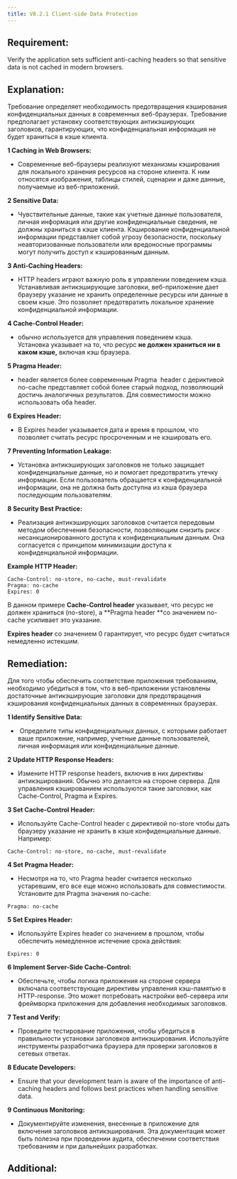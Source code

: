 ```yaml
---
title: V8.2.1 Client-side Data Protection
---
```




## Requirement:

Verify the application sets sufficient anti-caching headers so that sensitive data is not cached in modern browsers.

## Explanation:

Требование определяет необходимость предотвращения кэширования конфиденциальных данных в современных веб-браузерах. Требование предполагает установку соответствующих антикэширующих заголовков, гарантирующих, что конфиденциальная информация не будет храниться в кэше клиента.

 
**1 Caching in Web Browsers:**

  - Современные веб-браузеры реализуют механизмы кэширования для локального хранения ресурсов на стороне клиента. К ним относятся изображения, таблицы стилей, сценарии и даже данные, получаемые из веб-приложений.
 
**2 Sensitive Data:**

  - Чувствительные данные, такие как учетные данные пользователя, личная информация или другие конфиденциальные сведения, не должны храниться в кэше клиента. Кэширование конфиденциальной информации представляет собой угрозу безопасности, поскольку неавторизованные пользователи или вредоносные программы могут получить доступ к кэшированным данным.
 
**3 Anti-Caching Headers:**

  - HTTP headers играют важную роль в управлении поведением кэша. Устанавливая антикэширующие заголовки, веб-приложение дает браузеру указание не хранить определенные ресурсы или данные в своем кэше. Это позволяет предотвратить локальное хранение конфиденциальной информации.
 
**4 Cache-Control Header:**

  - обычно используется для управления поведением кэша. Установка указывает на то, что ресурс **не должен храниться ни в каком кэше,** включая кэш браузера.

**5 Pragma Header:**

  - header является более современным Pragma  header с дериктивой no-cache
 представляет собой более старый подход, позволяющий достичь аналогичных результатов. Для совместимости можно использовать оба header.

**6 Expires Header:**

  - В Expires header указывается дата и время в прошлом, что позволяет считать ресурс просроченным и не кэшировать его.
 
**7 Preventing Information Leakage:**

  - Установка антикэширующих заголовков не только защищает конфиденциальные данные, но и помогает предотвратить утечку информации. Если пользователь обращается к конфиденциальной информации, она не должна быть доступна из кэша браузера последующим пользователям.
 
**8 Security Best Practice:**

  - Реализация антикэширующих заголовков считается передовым методом обеспечения безопасности, позволяющим снизить риск несанкционированного доступа к конфиденциальным данным. Она согласуется с принципом минимизации доступа к конфиденциальной информации.




**Example HTTP Header:**

```
Cache-Control: no-store, no-cache, must-revalidate
Pragma: no-cache
Expires: 0
```


В данном примере **Cache-Control header** указывает, что ресурс не должен храниться (no-store), а **Pragma header **со значением no-cache усиливает это указание.

**Expires header** со значением 0 гарантирует, что ресурс будет считаться немедленно истекшим.


## Remediation:

Для того чтобы обеспечить соответствие приложения требованиям, необходимо убедиться в том, что в веб-приложении установлены достаточные антикэширующие заголовки для предотвращения кэширования конфиденциальных данных в современных браузерах.

 
**1 Identify Sensitive Data:**

  -  Определите типы конфиденциальных данных, с которыми работает ваше приложение, например, учетные данные пользователей, личная информация или конфиденциальные данные.
 
**2 Update HTTP Response Headers:**

  - Измените HTTP response headers, включив в них директивы антикэширования. Обычно это делается на стороне сервера. Для управления кэшированием используются такие заголовки, как Cache-Control, Pragma и Expires.
 
**3 Set Cache-Control Header:**

  - Используйте Cache-Control header с директивой  no-store чтобы дать браузеру указание не хранить в кэше конфиденциальные данные. Например:

```title="http"
Cache-Control: no-store, no-cache, must-revalidate
```


**4 Set Pragma Header:**

  - Несмотря на то, что Pragma header считается несколько устаревшим, его все еще можно использовать для совместимости. Установите для Pragma значения  no-cache:

```title="http"
Pragma: no-cache
```


**5 Set Expires Header:**

  - Используйте Expires header со значением в прошлом, чтобы обеспечить немедленное истечение срока действия:


```title="http"
Expires: 0
```

**6 Implement Server-Side Cache-Control:**

  - Обеспечьте, чтобы логика приложения на стороне сервера включала соответствующие директивы управления кэш-памятью в HTTP-response. Это может потребовать настройки веб-сервера или фреймворка приложения для добавления необходимых заголовков.
 
**7 Test and Verify:**

  - Проведите тестирование приложения, чтобы убедиться в правильности установки заголовков антикэширования. Используйте инструменты разработчика браузера для проверки заголовков в сетевых ответах.
 
**8 Educate Developers:**

  - Ensure that your development team is aware of the importance of anti-caching headers and follows best practices when handling sensitive data.
 
**9 Continuous Monitoring:**

  - Документируйте изменения, внесенные в приложение для включения заголовков антикэширования. Эта документация может быть полезна при проведении аудита, обеспечении соответствия требованиям и при дальнейших разработках.





## Additional:




